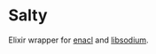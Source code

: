 # Salty

Elixir wrapper for [enacl](https://github.com/jlouis/enacl) and [libsodium](https://download.libsodium.org/doc/).
